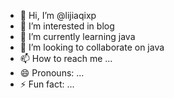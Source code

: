 - 👋 Hi, I’m @lijiaqixp
- 👀 I’m interested in blog
- 🌱 I’m currently learning java
- 💞️ I’m looking to collaborate on java
- 📫 How to reach me ...
- 😄 Pronouns: ...
- ⚡ Fun fact: ...

<!---
lijiaqixp/lijiaqixp is a ✨ special ✨ repository because its `README.md` (this file) appears on your GitHub profile.
You can click the Preview link to take a look at your changes.
--->
